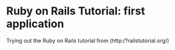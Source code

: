 # Ruby on Rails Tutorial: first application

Trying out the Ruby on Rails tutorial from (http:/?railstutorial.org/)